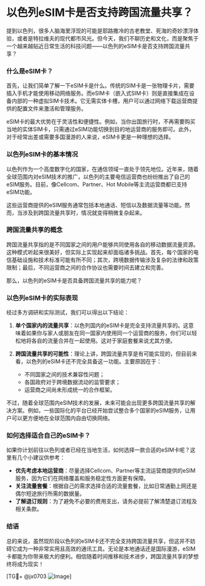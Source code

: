 # 以色列eSIM卡是否支持跨国流量共享？

提到以色列，很多人脑海里浮现的可能是耶路撒冷的古老教堂、死海的奇妙漂浮体验，或者是特拉维夫的现代都市风光。但今天，我们不聊历史和文化，而是聚焦于一个越来越贴近日常生活的科技问题——以色列的eSIM卡是否支持跨国流量共享？

### 什么是eSIM卡？

首先，让我们简单了解一下eSIM卡是什么。传统的SIM卡是一张物理卡片，需要插入手机才能使用移动网络服务。而eSIM卡（嵌入式SIM卡）则是直接集成在设备内部的一种虚拟SIM卡技术。它无需实体卡槽，用户可以通过网络下载运营商提供的配置文件来激活和管理服务。

eSIM卡的最大优势在于灵活性和便捷性。例如，当你出国旅行时，不再需要购买当地的实体SIM卡，只需通过eSIM功能切换到目的地运营商的服务即可。此外，对于经常出差或需要多国漫游的人来说，eSIM卡更是一种理想的选择。

### 以色列eSIM卡的基本情况

以色列作为一个高度数字化的国家，在通信领域一直处于领先地位。近年来，随着全球范围内对eSIM技术的推广，以色列的主要电信运营商也纷纷推出了自己的eSIM服务。目前，像Cellcom、Partner、Hot Mobile等主流运营商都已支持eSIM功能。

这些运营商提供的eSIM服务通常包括本地通话、短信以及数据流量等功能。然而，当涉及到跨国流量共享时，情况就变得稍微复杂起来。

### 跨国流量共享的概念

跨国流量共享指的是不同国家之间的用户能够共同使用各自的移动数据流量资源。这种模式听起来很美好，但实际上实现起来却面临诸多挑战。首先，每个国家的电信基础设施和技术标准可能有所不同；其次，跨境数据传输涉及复杂的法律和政策限制；最后，不同运营商之间的合作协议也需要时间去建立和完善。

那么，以色列的eSIM卡是否具备跨国流量共享的能力呢？

### 以色列eSIM卡的实际表现

经过多方调研和实际测试，我们可以得出以下结论：

1. **单个国家内的流量共享**：以色列国内的eSIM卡是完全支持流量共享的。这意味着如果你与家人或朋友在同一国家内使用同一个运营商的服务，你们可以轻松地将各自的流量合并在一起使用。这对于家庭套餐来说尤其方便。

2. **跨国流量共享的可能性**：理论上讲，跨国流量共享是有可能实现的，但目前来看，以色列的eSIM卡还不完全具备这一功能。主要原因在于：
   - 不同国家之间的技术兼容性问题；
   - 各国政府对于跨境数据流动的监管要求；
   - 运营商之间尚未形成统一的合作框架。

不过，随着全球范围内eSIM技术的发展，未来可能会出现更多跨国流量共享的解决方案。例如，一些国际化的平台已经开始尝试整合多个国家的eSIM服务，让用户可以更方便地在全球范围内自由切换网络。

### 如何选择适合自己的eSIM卡？

如果你计划前往以色列或者已经在当地生活，如何选择一款合适的eSIM卡呢？这里有几个小建议供参考：

- **优先考虑本地运营商**：尽量选择Cellcom、Partner等主流运营商提供的eSIM服务，因为它们在网络覆盖和服务稳定性方面更有保障。
- **关注流量套餐**：根据自己的需求选择合适的流量套餐，比如日常通勤上网还是偶尔短途旅行所需的数据量。
- **了解退订规则**：为了避免不必要的费用支出，请务必提前了解清楚退订流程及相关条款。

### 结语

总的来说，虽然现阶段以色列的eSIM卡还不完全支持跨国流量共享，但这并不妨碍它成为一种非常实用且高效的通讯工具。无论是本地通话还是国际漫游，eSIM卡都能为你带来极大的便利。相信随着时间推移和技术进步，跨国流量共享的梦想终将成为现实！

[TG💪+ @jx0703 ![Image](https://github.com/user-attachments/assets/dbca1d08-cadb-493c-b0ec-ad6f7a83f270)]